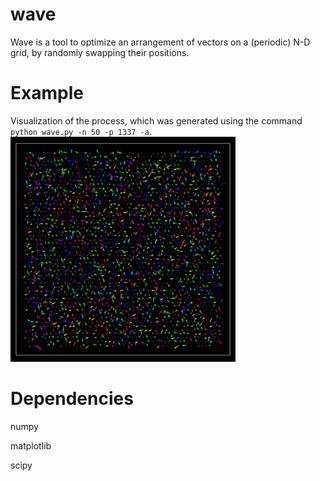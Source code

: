 # wave
Wave is a tool to optimize an arrangement of vectors on a (periodic) N-D grid, by randomly swapping their positions.

# Example

Visualization of the process, which was generated using the command `python wave.py -n 50 -p 1337 -a`.
<img src="https://github.com/jvdhorn/wave/blob/main/data/animation.gif" width="360" height="360">

# Dependencies
numpy

matplotlib

scipy


